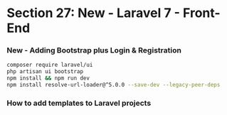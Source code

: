 # Section 27: New - Laravel 7 - Front-End

### New - Adding Bootstrap plus Login & Registration
```bash
composer require laravel/ui
php artisan ui bootstrap
npm install && npm run dev
npm install resolve-url-loader@^5.0.0 --save-dev --legacy-peer-deps
```
### How to add templates to Laravel projects
